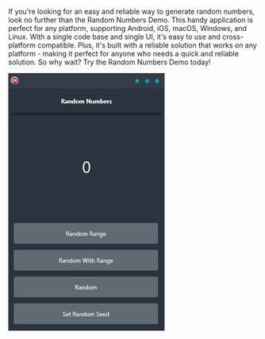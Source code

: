 If you're looking for an easy and reliable way to generate random numbers, look no further than the Random Numbers Demo. This handy application is perfect for any platform, supporting Android, iOS, macOS, Windows, and Linux. With a single code base and single UI, it's easy to use and cross-platform compatible. Plus, it's built with a reliable solution that works on any platform - making it perfect for anyone who needs a quick and reliable solution. So why wait? Try the Random Numbers Demo today!

![screenshot](screenshot.gif)

